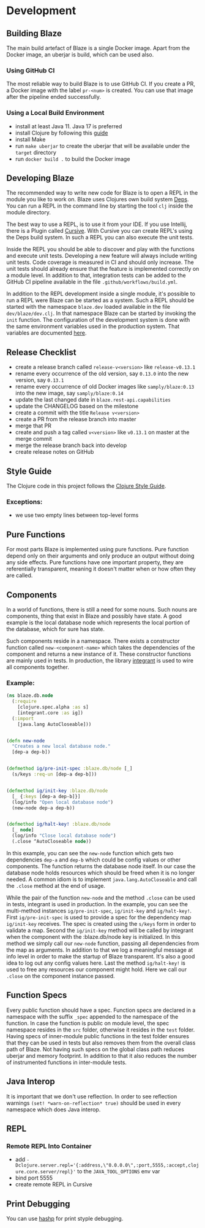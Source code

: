 # Development

## Building Blaze

The main build artefact of Blaze is a single Docker image. Apart from the Docker image, an uberjar is build, which can be used also.

### Using GitHub CI

The most reliable way to build Blaze is to use GitHub CI. If you create a PR, a Docker image with the label `pr-<num>` is created. You can use that image after the pipeline ended successfully.   

### Using a Local Build Environment

* install at least Java 11. Java 17 is preferred
* install Clojure by following this [guide](https://clojure.org/guides/install_clojure)
* install Make
* run `make uberjar` to create the uberjar that will be available under the `target` directory
* run `docker build .` to build the Docker image

## Developing Blaze

The recommended way to write new code for Blaze is to open a REPL in the module you like to work on. Blaze uses Clojures own build system [Deps](https://clojure.org/guides/deps_and_cli). You can run a REPL in the command line by starting the tool `clj` inside the module directory.

The best way to use a REPL, is to use it from your IDE. If you use Intellij, there is a Plugin called [Cursive](https://cursive-ide.com). With Cursive you can create REPL's using the Deps build system. In such a REPL you can also execute the unit tests.

Inside the REPL you should be able to discover and play with the functions and execute unit tests. Developing a new feature will always include writing unit tests. Code coverage is measured in CI and should only increase. The unit tests should already ensure that the feature is implemented correctly on a module level. In addition to that, integration tests can be added to the GitHub CI pipeline available in the file `.github/workflows/build.yml`.

In addition to the REPL development inside a single module, it's possible to run a REPL were Blaze can be started as a system. Such a REPL should be started with the namespace `blaze.dev` loaded available in the file `dev/blaze/dev.clj`. In that namespace Blaze can be started by invoking the `init` function. The configuration of the development system is done with the same environment variables used in the production system. That variables are documented [here](docs/deployment/environment-variables.md).

## Release Checklist

* create a release branch called `release-v<version>` like `release-v0.13.1`
* rename every occurrence of the old version, say `0.13.0` into the new version, say `0.13.1`
* rename every occurrence of old Docker images like `samply/blaze:0.13` into the new image, say `samply/blaze:0.14`
* update the last changed date in `blaze.rest-api.capabilities`
* update the CHANGELOG based on the milestone
* create a commit with the title `Release v<version>`
* create a PR from the release branch into master
* merge that PR
* create and push a tag called `v<version>` like `v0.13.1` on master at the merge commit
* merge the release branch back into develop
* create release notes on GitHub

## Style Guide

The Clojure code in this project follows the [Clojure Style Guide][2].

### Exceptions:

* we use two empty lines between top-level forms

## Pure Functions

For most parts Blaze is implemented using pure functions. Pure function depend only on their arguments and only produce an output without doing any side effects. Pure functions have one important property, they are referentially transparent, meaning it doesn't matter when or how often they are called.

## Components

In a world of functions, there is still a need for some nouns. Such nouns are components, thing that exist in Blaze and possibly have state. A good example is the local database node which represents the local portion of the database, which for sure has state.

Such components reside in a namespace. There exists a constructor function called `new-<component-name>` which takes the dependencies of the component and returns a new instance of it. These constructor functions are mainly used in tests. In production, the library [integrant][1] is used to wire all components together.

### Example:

```clojure
(ns blaze.db.node
  (:require 
    [clojure.spec.alpha :as s]
    [integrant.core :as ig])
  (:import
    [java.lang AutoCloseable]))


(defn new-node
  "Creates a new local database node."
  [dep-a dep-b])


(defmethod ig/pre-init-spec :blaze.db/node [_]
  (s/keys :req-un [dep-a dep-b]))


(defmethod ig/init-key :blaze.db/node
  [_ {:keys [dep-a dep-b]}]
  (log/info "Open local database node")
  (new-node dep-a dep-b))


(defmethod ig/halt-key! :blaze.db/node
  [_ node]
  (log/info "Close local database node")
  (.close ^AutoCloseable node))
```

In this example, you can see the `new-node` function which gets two dependencies `dep-a` and `dep-b` which could be config values or other components. The function returns the database node itself. In our case the database node holds resources which should be freed when it is no longer needed. A common idiom is to implement `java.lang.AutoCloseable` and call the `.close` method at the end of usage.

While the pair of the function `new-node` and the method `.close` can be used in tests, integrant is used in production. In the example, you can see the multi-method instances `ig/pre-init-spec`, `ig/init-key` and `ig/halt-key!`. First `ig/pre-init-spec` is used to provide a spec for the dependency map `ig/init-key` receives. The spec is created using the `s/keys` form in order to validate a map. Second the `ig/init-key` method will be called by integrant when the component with the :blaze.db/node key is initialized. In this method we simply call our `new-node` function, passing all dependencies from the map as arguments. In addition to that we log a meaningful message at info level in order to make the startup of Blaze transparent. It's also a good idea to log out any config values here. Last the method `ig/halt-key!` is used to free any resources our component might hold. Here we call our `.close` on the component instance passed.

## Function Specs

Every public function should have a spec. Function specs are declared in a namespace with the suffix `_spec` appended to the namespace of the function. In case the function is public on module level, the spec namespace resides in the `src` folder, otherwise it resides in the `test` folder. Having specs of inner-module public functions in the test folder ensures that they can be used in tests but also removes them from the overall class path of Blaze. Not having such specs on the global class path reduces uberjar and memory footprint. In addition to that it also reduces the number of instrumented functions in inter-module tests.

## Java Interop

It is important that we don't use reflection. In order to see reflection warnings ```(set! *warn-on-reflection* true)``` should be used in every namespace which does Java interop.

## REPL

### Remote REPL Into Container

* add `-Dclojure.server.repl='{:address,\"0.0.0.0\",:port,5555,:accept,clojure.core.server/repl}'` to the `JAVA_TOOL_OPTIONS` env var
* bind port 5555
* create remote REPL in Cursive

## Print Debugging

You can use [hashp][3] for print styple debugging.

[1]: <https://github.com/weavejester/integrant>
[2]: <https://github.com/bbatsov/clojure-style-guide>
[3]: <https://github.com/weavejester/hashp>
